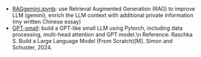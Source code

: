 - [RAGgemini.ipynb](https://github.com/Mengjie-Guo/LLM/blob/master/RAGgemini.ipynb):
  use Retrieval Augmented Generation (RAG) to improve LLM (gemini), enrich the LLM context with additional private information (my written Chinese essay)
- [GPT-small](https://github.com/Mengjie-Guo/LLM/tree/master/GPT-small):
  build a GPT-like small LLM using Pytorch, including data processing, multi-head attention and GPT model.\n
  Reference: Raschka S. Build a Large Language Model (From Scratch)[M]. Simon and Schuster, 2024.
